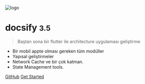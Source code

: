 <!-- _coverpage.md -->

![logo](_media/icon.svg)

# docsify <small>3.5</small>

> Baştan sona bir flutter ile architecture uygulaması geliştirme

- Bir mobil appte olması gereken tüm modüller
- Yapısal geliştirmeler
- Network Cache ve bir çok katman.
- State Management tools.

[GitHub](https://github.com/docsifyjs/docsify/)
[Get Started](#docsify)